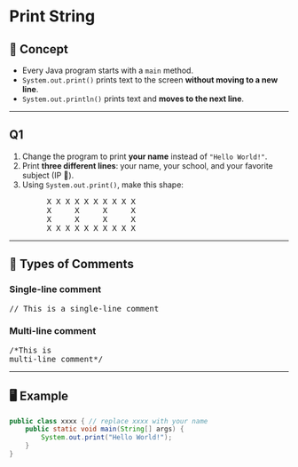 # Print String

## 📘 Concept
- Every Java program starts with a `main` method.  
- `System.out.print()` prints text to the screen **without moving to a new line**.  
- `System.out.println()` prints text and **moves to the next line**.  

---

## Q1
1. Change the program to print **your name** instead of `"Hello World!"`.  
2. Print **three different lines**: your name, your school, and your favorite subject (IP 🤭).  
3. Using `System.out.print()`, make this shape:

<pre>
        X X X X X X X X X X
        X     X     X     X
        X     X     X     X
        X X X X X X X X X X
</pre> 

---

## 🔹 Types of Comments

### Single-line comment
<pre>
// This is a single-line comment
</pre>
### Multi-line comment
<pre>
/*This is 
multi-line comment*/
</pre>
---

## 🖥️ Example
```java
public class xxxx { // replace xxxx with your name
    public static void main(String[] args) {
        System.out.print("Hello World!");
    }
}

